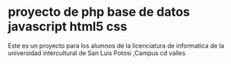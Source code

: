 # proyecto de php base de datos javascript html5 css
Este es un proyecto para los alumnos de la licenciatura de informatica de la universidad intercultural de San Luis Potosi ,Campus cd valles
